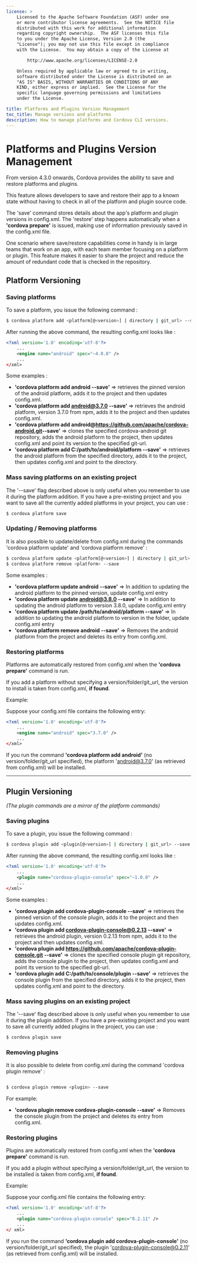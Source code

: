 ```yaml
---
license: >
    Licensed to the Apache Software Foundation (ASF) under one
    or more contributor license agreements.  See the NOTICE file
    distributed with this work for additional information
    regarding copyright ownership.  The ASF licenses this file
    to you under the Apache License, Version 2.0 (the
    "License"); you may not use this file except in compliance
    with the License.  You may obtain a copy of the License at

        http://www.apache.org/licenses/LICENSE-2.0

    Unless required by applicable law or agreed to in writing,
    software distributed under the License is distributed on an
    "AS IS" BASIS, WITHOUT WARRANTIES OR CONDITIONS OF ANY
    KIND, either express or implied.  See the License for the
    specific language governing permissions and limitations
    under the License.

title: Platforms and Plugins Version Management
toc_title: Manage versions and platforms
description: How to manage platforms and Cordova CLI versions.
---
```


# Platforms and Plugins Version Management
From version 4.3.0 onwards, Cordova provides the ability to save and restore platforms and plugins.

This feature allows developers to save and restore their app to a known state without having to check in all of the platform and plugin source code.

The 'save' command stores details about the app's platform and plugin versions in config.xml.
The 'restore' step happens automatically when a **'cordova prepare'** is issued, making use of information previously saved in the config.xml file.

One scenario where save/restore capabilities come in handy is in large teams that work on an app, with each team member focusing on a platform or plugin. This feature makes it easier to share the project and reduce the amount of redundant code that is checked in the repository.


## Platform Versioning

### Saving platforms
To save a platform, you issue the following command :

```bash
$ cordova platform add <platform[@<version>] | directory | git_url> --save
```

After running the above command, the resulting config.xml looks like :

```xml
<?xml version='1.0' encoding='utf-8'?>
    ...
    <engine name="android" spec="~4.0.0" />
    ...
</xml>
```

Some examples :

  * **'cordova platform add android --save'** => retrieves the pinned version of the android platform, adds it to the project and then updates config.xml.
  * **'cordova platform add android@3.7.0 --save'** => retrieves the android platform, version 3.7.0 from npm, adds it to the project and then updates config.xml.
  * **'cordova platform add android@https://github.com/apache/cordova-android.git​ --save'** => clones the specified cordova-android git repository, adds the android platform to the project, then updates config.xml and point its version to the specified git-url.
  * **'cordova platform add C:/path/to/android/platform --save'** => retrieves the android platform from the specified directory, adds it to the project, then updates config.xml and point to the directory.

### Mass saving platforms on an existing project
The '--save' flag described above is only useful when you remember to use it during the platform addition.
If you have a pre-existing project and you want to save all the currently added platforms in your project, you can use :

```bash
$ cordova platform save
```

### Updating / Removing platforms
It is also possible to update/delete from config.xml during the commands 'cordova platform update' and 'cordova platform remove' :

```bash
$ cordova platform update <platform[@<version>] | directory | git_url> --save
$ cordova platform remove <platform> --save
```

Some examples :

  * **'cordova platform update android --save'** => In addition to updating the android platform to the pinned version, update config.xml entry
  * **'cordova platform update android@3.8.0 --save'** => In addition to updating the android platform to version 3.8.0, update config.xml entry
  * **'cordova platform update /path/to/android/platform --save'** => In addition to updating the android platform to version in the folder, update config.xml entry
  * **'cordova platform remove android --save'** => Removes the android platform from the project and deletes its entry from config.xml.


### Restoring platforms

Platforms are automatically restored from config.xml when the **'cordova prepare'** command is run.

If you add a platform without specifying a version/folder/git_url, the version to install is taken from config.xml, **if found**.

Example:

Suppose your config.xml file contains the following entry:

```xml
<?xml version='1.0' encoding='utf-8'?>
    ...
    <engine name="android" spec="3.7.0" />
    ...
</xml>
```

If you run the command **'cordova platform add android'** (no version/folder/git_url specified), the platform 'android@3.7.0' (as retrieved from config.xml) will be installed.



---

## Plugin Versioning
_(The plugin commands are a mirror of the platform commands)_

### Saving plugins
To save a plugin, you issue the following command :

```bash
$ cordova plugin add <plugin[@<version>] | directory | git_url> --save
```

After running the above command, the resulting config.xml looks like :

```xml
<?xml version='1.0' encoding='utf-8'?>
    ...
    <plugin name="cordova-plugin-console" spec="~1.0.0" />
    ...
</xml>
```


Some examples :

  * **'cordova plugin add cordova-plugin-console --save'** => retrieves the pinned version of the console plugin, adds it to the project and then updates config.xml.
  * **'cordova plugin add cordova-plugin-console@0.2.13 --save'** => retrieves the android plugin, version 0.2.13 from npm, adds it to the project and then updates config.xml.
  * **'cordova plugin add https://github.com/apache/cordova-plugin-console.git --save'** => clones the specified console plugin git repository, adds the console plugin to the project, then updates config.xml and point its version to the specified git-url.
  * **'cordova plugin add C:/path/to/console/plugin --save'** => retrieves the console plugin from the specified directory, adds it to the project, then updates config.xml and point to the directory.

### Mass saving plugins on an existing project
The '--save' flag described above is only useful when you remember to use it during the plugin addition.
If you have a pre-existing project and you want to save all currently added plugins in the project, you can use :

```bash
$ cordova plugin save
```


### Removing plugins
It is also possible to delete from config.xml during the command 'cordova plugin remove' :

```bash

$ cordova plugin remove <plugin> --save
```
For example:

  * **'cordova plugin remove cordova-plugin-console --save'** => Removes the console plugin from the project and deletes its entry from config.xml.


### Restoring plugins

Plugins are automatically restored from config.xml when the **'cordova prepare'** command is run.

If you add a plugin without specifying a version/folder/git_url, the version to be installed is taken from config.xml, **if found**.

Example:

Suppose your config.xml file contains the following entry:

```xml
<?xml version='1.0' encoding='utf-8'?>
    ...
    <plugin name="cordova-plugin-console" spec="0.2.11" />
    ...
</ xml>
```

If you run the command **'cordova plugin add cordova-plugin-console'** (no version/folder/git_url specified), the plugin 'cordova-plugin-console@0.2.11' (as retrieved from config.xml) will be installed.

